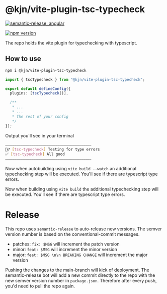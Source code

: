 # @kjn/vite-plugin-tsc-typecheck

[![semantic-release: angular](https://img.shields.io/badge/semantic--release-angular-e10079?logo=semantic-release)](https://github.com/semantic-release/semantic-release)

[![npm version](https://badge.fury.io/js/@kjn%2Fvite-plugin-tsc-typecheck.svg)](https://www.npmjs.com/package/@kjn/vite-plugin-tsc-typecheck)

The repo holds the vite plugin for typechecking with typescript.

## How to use

```sh
npm i @kjn/vite-plugin-tsc-typecheck
```

```ts
import { tscTypecheck } from "@kjn/vite-plugin-tsc-typecheck";

export default defineConfig({
  plugins: [tscTypecheck()],

  /**
   * ...
   * ...
   * The rest of your config
   */
});
```

Output you'll see in your terminal

```sh
⎯⎯⎯⎯⎯⎯⎯⎯⎯⎯⎯⎯⎯⎯⎯⎯⎯⎯⎯⎯⎯⎯⎯⎯⎯⎯⎯⎯⎯⎯⎯⎯⎯⎯⎯⎯⎯⎯⎯⎯⎯⎯⎯⎯⎯⎯
🕵️‍♂️ [tsc-typecheck] Testing for type errors
✅ [tsc-typecheck] All good
⎯⎯⎯⎯⎯⎯⎯⎯⎯⎯⎯⎯⎯⎯⎯⎯⎯⎯⎯⎯⎯⎯⎯⎯⎯⎯⎯⎯⎯⎯⎯⎯⎯⎯⎯⎯⎯⎯⎯⎯⎯⎯⎯⎯⎯⎯
```

Now when autobuilding using `vite build --watch` an additional typechecking step will be executed. You'll see if there are typescript type errors.

Now when building using `vite build` the additional typechecking step will be executed. You'll see if there are typescript type errors.

# Release

This repo uses `semantic-release` to auto-release new versions. The semver version number is based on the conventional-commit messages.

- patches: `fix: $MSG` will increment the patch version
- minor: `feat: $MSG` will increment the minor version
- major: `feat: $MSG \n\n BREAKING CHANGE` will increment the major version

Pushing the changes to the main-branch will kick of deployment. The semantic-release bot will add a new commit directly to the repo with the new semver version number in `package.json`. Therefore after every push, you'd need to pull the repo again.
